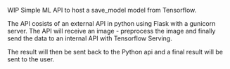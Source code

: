 WIP
Simple ML API to host a save_model model from Tensorflow.

The API cosists of an external API in python using Flask with a gunicorn server. 
The API will receive an image - preprocess the image and finally send the data to an internal API with Tensorflow Serving.

The result will then be sent back to the Python api and a final result will be sent to the user.




